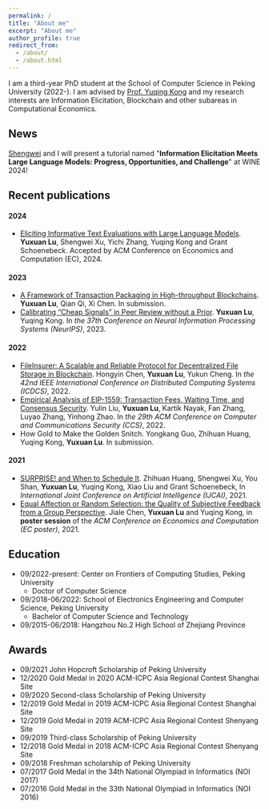 ```yaml
---
permalink: /
title: "About me"
excerpt: "About me"
author_profile: true
redirect_from: 
  - /about/
  - /about.html
---
```


I am a third-year PhD student at the School of Computer Science in Peking University (2022-). I am advised by [Prof. Yuqing Kong](https://cfcs.pku.edu.cn/yuqkong/) and my research interests are Information Elicitation, Blockchain and other subareas in Computational Economics.

## News

[Shengwei](https://www.si.umich.edu/people/shengwei-xu) and I will present a tutorial named "**Information Elicitation Meets Large Language Models: Progress, Opportunities, and Challenge**" at WINE 2024!

## Recent publications

#### 2024

* [Eliciting Informative Text Evaluations with Large Language Models](https://yxlu.me/publication/elicit_text_evaluation_ec24). **Yuxuan Lu**, Shengwei Xu, Yichi Zhang, Yuqing Kong and Grant Schoenebeck. Accepted by ACM Conference on Economics and Computation (EC), 2024.

#### 2023

* [A Framework of Transaction Packaging in High-throughput Blockchains](https://yxlu.me/publication/packaging). **Yuxuan Lu**, Qian Qi, Xi Chen. In submission.
* [Calibrating “Cheap Signals” in Peer Review without a Prior](https://yxlu.me/publication/peer_review_neurips23). **Yuxuan Lu**, Yuqing Kong. In *the 37th Conference on Neural Information Processing Systems (NeurIPS)*, 2023.

#### 2022

* [FileInsurer: A Scalable and Reliable Protocol for Decentralized File Storage in Blockchain](https://yxlu.me/publication/fileinsurer_icdcs22). Hongyin Chen, **Yuxuan Lu**, Yukun Cheng. In *the 42nd IEEE International Conference on Distributed Computing Systems (ICDCS)*, 2022.
* [Empirical Analysis of EIP-1559: Transaction Fees, Waiting Time, and Consensus Security](https://yxlu.me/publication/eip1559_ccs22). Yulin Liu, **Yuxuan Lu**, Kartik Nayak, Fan Zhang, Luyao Zhang, Yinhong Zhao. In *the 29th ACM Conference on Computer and Communications Security (CCS)*, 2022.
* How Gold to Make the Golden Snitch. Yongkang Guo, Zhihuan Huang, Yuqing Kong, **Yuxuan Lu**. In submission.

#### 2021

* [SURPRISE! and When to Schedule It](https://yxlu.me/publication/surprise_ijcai21). Zhihuan Huang, Shengwei Xu, You Shan, **Yuxuan Lu**, Yuqing Kong, Xiao Liu and Grant Schoenebeck, In *International Joint Conference on Artificial Intelligence (IJCAI)*, 2021.
* [Equal Affection or Random Selection: the Quality of Subjective Feedback from a Group Perspective](https://yxlu.me/publication/fvariety). Jiale Chen, **Yuxuan Lu** and Yuqing Kong, in **poster session** of the *ACM Conference on Economics and Computation (EC poster)*, 2021.

## Education

* 09/2022-present: Center on Frontiers of Computing Studies, Peking University
  * Doctor of Computer Science
* 09/2018-06/2022: School of Electronics Engineering and Computer Science, Peking University
  * Bachelor of Computer Science and Technology
* 09/2015-06/2018: Hangzhou No.2 High School of Zhejiang Province

## Awards

* 09/2021 John Hopcroft Scholarship of Peking University
* 12/2020 Gold Medal in 2020 ACM-ICPC Asia Regional Contest Shanghai Site
* 09/2020 Second-class Scholarship of Peking University
* 12/2019 Gold Medal in 2019 ACM-ICPC Asia Regional Contest Shanghai Site
* 12/2019 Gold Medal in 2019 ACM-ICPC Asia Regional Contest Shenyang Site
* 09/2019 Third-class Scholarship of Peking University
* 12/2018 Gold Medal in 2018 ACM-ICPC Asia Regional Contest Shenyang Site
* 09/2018 Freshman scholarship of Peking University
* 07/2017 Gold Medal in the 34th National Olympiad in Informatics (NOI 2017)
* 07/2016 Gold Medal in the 33th National Olympiad in Informatics (NOI 2016)
